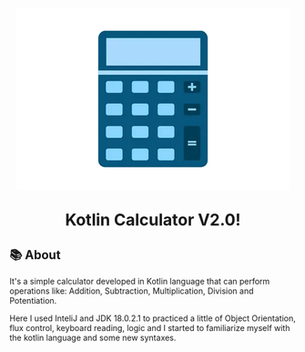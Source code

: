 <h1 align="center">
    <img src="img/calculator.png"  alt="calculator image"/>
    <p>Kotlin Calculator V2.0!</p>
</h1>

## 📚 About

It's a simple calculator developed in Kotlin language that can perform operations like:
Addition, Subtraction, Multiplication, Division and Potentiation.

Here I used InteliJ and JDK 18.0.2.1 to practiced a little of Object Orientation,
flux control, keyboard reading, logic and I started to familiarize myself with the kotlin language
and some new syntaxes.